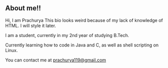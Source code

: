 ## About me!!

<!--
**theprachurya/theprachurya** is a ✨ _special_ ✨ repository because its `README.md` (this file) appears on your GitHub profile.
Here are some ideas to get you started:

- 🔭 I’m currently working on ...
- 🌱 I’m currently learning ...
- 👯 I’m looking to collaborate on ...
- 🤔 I’m looking for help with ...
- 💬 Ask me about ...
- 📫 How to reach me: ...
- 😄 Pronouns: ...
- ⚡ Fun fact: ...
-->

Hi, I am Prachurya
This bio looks weird because of my lack of knowledge of HTML. I will style it later.

I am a student, currently in my 2nd year of studying B.Tech. 

Currently learning how to code in Java and C, as well as shell scripting on Linux. 

You can contact me at prachurya119@gmail.com

